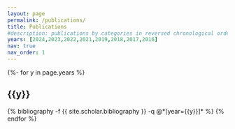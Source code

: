 ```yaml
---
layout: page
permalink: /publications/
title: Publications
#description: publications by categories in reversed chronological order. generated by jekyll-scholar.
years: [2024,2023,2022,2021,2019,2018,2017,2016]
nav: true
nav_order: 1
---
```

<!-- _pages/publications.md -->
<div class="publications">

{%- for y in page.years %}
  <h2 class="year">{{y}}</h2>
  {% bibliography -f {{ site.scholar.bibliography }} -q @*[year={{y}}]* %}
{% endfor %}

</div>
